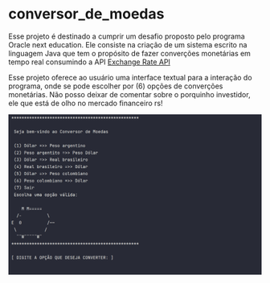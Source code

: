 # conversor_de_moedas

Esse projeto é destinado a cumprir um desafio proposto pelo programa Oracle next education. Ele consiste na criação de
um sistema escrito na linguagem Java que tem o propósito
de fazer converções monetárias em tempo real consumindo a API [Exchange Rate API](https://www.exchangerate-api.com/)

Esse projeto oferece ao usuário uma interface textual para a interação do programa, onde se pode escolher por (6) opções
de converções monetárias. Não posso deixar de comentar sobre o porquinho investidor, ele que está de olho no mercado
financeiro rs!

![img.png](img.png)


